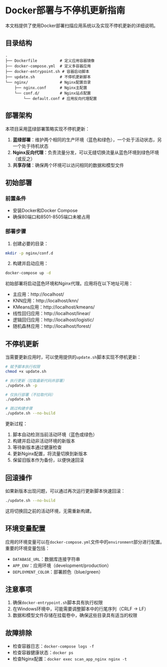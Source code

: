# Docker部署与不停机更新指南

本文档提供了使用Docker部署扫描应用系统以及实现不停机更新的详细说明。

## 目录结构

```
.
├── Dockerfile          # 定义应用容器镜像
├── docker-compose.yml  # 定义多容器应用
├── docker-entrypoint.sh # 容器启动脚本
├── update.sh           # 不停机更新脚本
└── nginx/              # Nginx配置目录
    ├── nginx.conf      # Nginx主配置
    └── conf.d/         # Nginx站点配置
        └── default.conf # 应用反向代理配置
```

## 部署架构

本项目采用蓝绿部署策略实现不停机更新：

1. **蓝绿部署**：维护两个相同的生产环境（蓝色和绿色），一个处于活动状态，另一个处于待机状态
2. **Nginx反向代理**：负责流量分发，可以无缝切换流量从蓝色环境到绿色环境（或反之）
3. **共享存储**：确保两个环境可以访问相同的数据和模型文件

## 初始部署

### 前置条件

- 安装Docker和Docker Compose
- 确保80端口和8501-8505端口未被占用

### 部署步骤

1. 创建必要的目录：

```bash
mkdir -p nginx/conf.d
```

2. 构建并启动应用：

```bash
docker-compose up -d
```

初始部署将启动蓝色环境和Nginx代理。应用将在以下地址可用：

- 主应用：http://localhost/
- KNN应用：http://localhost/knn/
- KMeans应用：http://localhost/kmeans/
- 线性回归应用：http://localhost/linear/
- 逻辑回归应用：http://localhost/logistic/
- 随机森林应用：http://localhost/forest/

## 不停机更新

当需要更新应用时，可以使用提供的`update.sh`脚本实现不停机更新：

```bash
# 赋予脚本执行权限
chmod +x update.sh

# 执行更新（拉取最新代码并部署）
./update.sh -p

# 仅执行部署（不拉取代码）
./update.sh

# 跳过构建步骤
./update.sh --no-build
```

更新过程：

1. 脚本自动检测当前活动环境（蓝色或绿色）
2. 构建并启动非活动环境的新版本
3. 等待新版本通过健康检查
4. 更新Nginx配置，将流量切换到新版本
5. 保留旧版本作为备份，以便快速回滚

## 回滚操作

如果新版本出现问题，可以通过再次运行更新脚本快速回滚：

```bash
./update.sh --no-build
```

这将切换回之前的活动环境，无需重新构建。

## 环境变量配置

应用的环境变量可以在`docker-compose.yml`文件中的`environment`部分进行配置。重要的环境变量包括：

- `DATABASE_URL`：数据库连接字符串
- `APP_ENV`：应用环境（development/production）
- `DEPLOYMENT_COLOR`：部署颜色（blue/green）

## 注意事项

1. 确保`docker-entrypoint.sh`脚本具有执行权限
2. 在Windows环境中，可能需要调整脚本中的行尾序列（CRLF -> LF）
3. 数据和模型文件存储在挂载卷中，确保这些目录具有适当的权限

## 故障排除

- 检查容器日志：`docker-compose logs -f`
- 检查容器健康状态：`docker ps`
- 检查Nginx配置：`docker exec scan_app_nginx nginx -t`